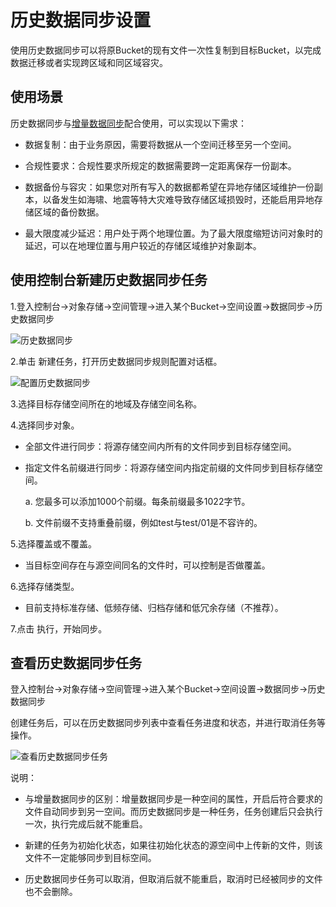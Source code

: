 # 历史数据同步设置 

使用历史数据同步可以将原Bucket的现有文件一次性复制到目标Bucket，以完成数据迁移或者实现跨区域和同区域容灾。

## 使用场景

历史数据同步与[增量数据同步](../../Operation-Guide/Manage-Bucket/Set-Bucket-Cross-Region-Replication-2.md)配合使用，可以实现以下需求：

* 数据复制：由于业务原因，需要将数据从一个空间迁移至另一个空间。

* 合规性要求：合规性要求所规定的数据需要跨一定距离保存一份副本。

* 数据备份与容灾：如果您对所有写入的数据都希望在异地存储区域维护一份副本，以备发生如海啸、地震等特大灾难导致存储区域损毁时，还能启用异地存储区域的备份数据。

* 最大限度减少延迟：用户处于两个地理位置。为了最大限度缩短访问对象时的延迟，可以在地理位置与用户较近的存储区域维护对象副本。

## 使用控制台新建历史数据同步任务

1.登入控制台->对象存储->空间管理->进入某个Bucket->空间设置->数据同步->历史数据同步

![历史数据同步](https://github.com/jdcloudcom/cn/blob/edit/image/Object-Storage-Service/OSS-165.png)

2.单击 新建任务，打开历史数据同步规则配置对话框。

![配置历史数据同步](https://github.com/jdcloudcom/cn/blob/edit/image/Object-Storage-Service/OSS-166.png)

3.选择目标存储空间所在的地域及存储空间名称。

4.选择同步对象。

* 全部文件进行同步：将源存储空间内所有的文件同步到目标存储空间。

* 指定文件名前缀进行同步：将源存储空间内指定前缀的文件同步到目标存储空间。

   a.  您最多可以添加1000个前缀。每条前缀最多1022字节。

   b.  文件前缀不支持重叠前缀，例如test与test/01是不容许的。
   
5.选择覆盖或不覆盖。  

* 当目标空间存在与源空间同名的文件时，可以控制是否做覆盖。 
   
6.选择存储类型。

* 目前支持标准存储、低频存储、归档存储和低冗余存储（不推荐）。

7.点击 执行，开始同步。

## 查看历史数据同步任务

登入控制台->对象存储->空间管理->进入某个Bucket->空间设置->数据同步->历史数据同步

创建任务后，可以在历史数据同步列表中查看任务进度和状态，并进行取消任务等操作。

![查看历史数据同步任务](https://github.com/jdcloudcom/cn/blob/edit/image/Object-Storage-Service/OSS-167.png)

说明：

* 与增量数据同步的区别：增量数据同步是一种空间的属性，开启后符合要求的文件自动同步到另一空间。而历史数据同步是一种任务，任务创建后只会执行一次，执行完成后就不能重启。

* 新建的任务为初始化状态，如果往初始化状态的源空间中上传新的文件，则该文件不一定能够同步到目标空间。

* 历史数据同步任务可以取消，但取消后就不能重启，取消时已经被同步的文件也不会删除。

